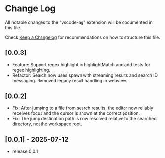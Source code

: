 # Change Log

All notable changes to the "vscode-ag" extension will be documented in this file.

Check [Keep a Changelog](http://keepachangelog.com/) for recommendations on how to structure this file.

## [0.0.3]
- Feature: Support regex highlight in highlightMatch and add tests for regex highlighting.
- Refactor: Search now uses spawn with streaming results and search ID messaging. Removed legacy result handling in webview.

## [0.0.2]
- Fix: After jumping to a file from search results, the editor now reliably receives focus and the cursor is shown at the correct position.
- Fix: The jump destination path is now resolved relative to the searched directory, not the workspace root.


## [0.0.1] - 2025-07-12
- release 0.0.1